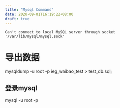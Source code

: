 ```yaml
---
title: "Mysql Command"
date: 2020-09-01T16:19:22+08:00
draft: true
---
```


```shell
Can't connect to local MySQL server through socket '/var/lib/mysql/mysql.sock' 
```


# 导出数据
mysqldump -u root -p ieg_waibao_test > test_db.sql;

## 登录mysql
mysql -u root -p
